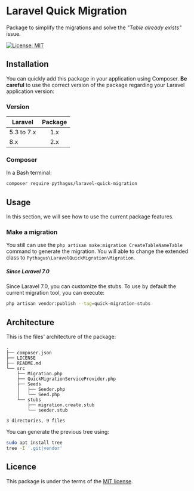 # Laravel Quick Migration
Package to simplify the migrations and solve the *"Table already exists"* issue.

[![License: MIT](https://img.shields.io/badge/License-MIT-yellow.svg)](https://opensource.org/licenses/MIT)

## Installation
You can quickly add this package in your application using Composer. **Be careful** to use the correct version of the package regarding your Laravel application version:

### Version
| Laravel | Package        |
|----------|:-------------:|
| 5.3 to 7.x | 1.x |
| 8.x | 2.x |

### Composer
In a Bash terminal:
```bash
composer require pythagus/laravel-quick-migration
```

## Usage
In this section, we will see how to use the current package features.

### Make a migration
You still can use the ```php artisan make:migration CreateTableNameTable``` command to generate the migration. You will able to change the extended class to ```Pythagus\LaravelQuickMigration\Migration```.

##### Since Laravel 7.0
Since Laravel 7.0, you can customize the stubs. To use by default the current migration tool, you can execute:
```bash
php artisan vendor:publish --tag=quick-migration-stubs
```

## Architecture
This is the files' architecture of the package:
```
.
├── composer.json
├── LICENSE
├── README.md
└── src
    ├── Migration.php
    ├── QuickMigrationServiceProvider.php
    ├── Seeds
    │   ├── Seeder.php
    │   └── Seed.php
    └── stubs
        ├── migration.create.stub
        └── seeder.stub

3 directories, 9 files
```

You can generate the previous tree using:
```bash
sudo apt install tree
tree -I '.git|vendor'
```

## Licence
This package is under the terms of the [MIT license](https://opensource.org/licenses/MIT).
